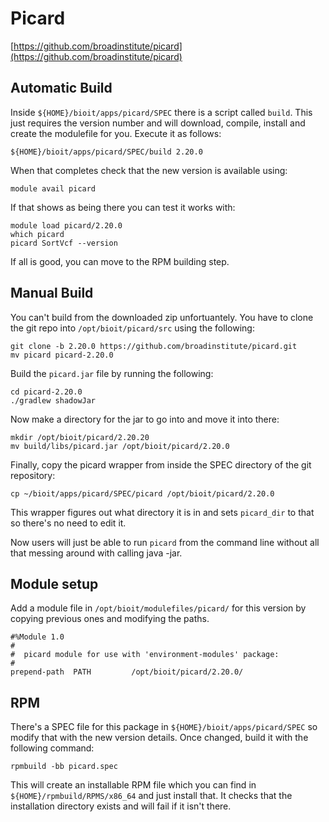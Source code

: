 # Picard

[https://github.com/broadinstitute/picard](https://github.com/broadinstitute/picard)

## Automatic Build

Inside `${HOME}/bioit/apps/picard/SPEC` there is a script called `build`. This just requires the version number and will download, compile, install and create the modulefile for you. Execute it as follows:

    ${HOME}/bioit/apps/picard/SPEC/build 2.20.0

When that completes check that the new version is available using:

    module avail picard

If that shows as being there you can test it works with:

    module load picard/2.20.0
    which picard
    picard SortVcf --version

If all is good, you can move to the RPM building step.

## Manual Build

You can't build from the downloaded zip unfortuantely. You have to clone the git repo into `/opt/bioit/picard/src` using the following:

    git clone -b 2.20.0 https://github.com/broadinstitute/picard.git
    mv picard picard-2.20.0

Build the `picard.jar` file by running the following:

    cd picard-2.20.0
    ./gradlew shadowJar

Now make a directory for the jar to go into and move it into there:

    mkdir /opt/bioit/picard/2.20.20
    mv build/libs/picard.jar /opt/bioit/picard/2.20.0

Finally, copy the picard wrapper from inside the SPEC directory of the git repository:

    cp ~/bioit/apps/picard/SPEC/picard /opt/bioit/picard/2.20.0

This wrapper figures out what directory it is in and sets `picard_dir` to that so there's no need to edit it.

Now users will just be able to run `picard` from the command line without all that messing around with calling java -jar.

## Module setup

Add a module file in `/opt/bioit/modulefiles/picard/` for this version by copying previous ones and modifying the paths.

    #%Module 1.0
    #
    #  picard module for use with 'environment-modules' package:
    #
    prepend-path  PATH         /opt/bioit/picard/2.20.0/

## RPM

There's a SPEC file for this package in `${HOME}/bioit/apps/picard/SPEC` so modify that with the new version details. Once changed, build it with the following command:

    rpmbuild -bb picard.spec

This will create an installable RPM file which you can find in `${HOME}/rpmbuild/RPMS/x86_64` and just install that. It checks that the installation directory exists and will fail if it isn't there.

